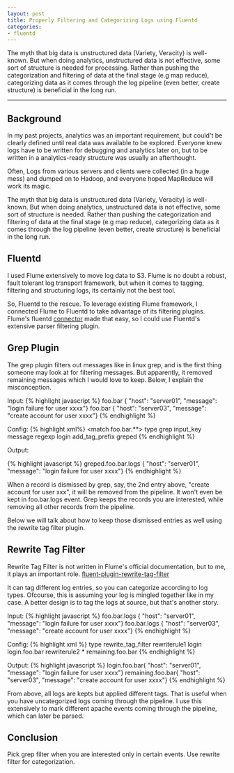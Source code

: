 ```yaml
---
layout: post
title: Properly Filtering and Categorizing Logs using Fluentd
categories:
- fluentd
---
```


The myth that big data is unstructured data (Variety, Veracity) is well-known. But when doing analytics, unstructured data is not effective, some sort of structure is needed for processing. Rather than pushing the categorization and filtering of data at the final stage (e.g map reduce), categorizing data as it comes through the log pipeline (even better, create structure) is beneficial in the long run.  

---

## Background

In my past projects, analytics was an important requirement, but could't be clearly defined until real data was available to be explored. Everyone knew logs have to be written for debugging and analytics later on, but to be written in a analytics-ready structure was usually an afterthought.  

Often, Logs from various servers and clients were collected (in a huge mess) and dumped on to Hadoop, and everyone hoped MapReduce will work its magic.

The myth that big data is unstructured data (Variety, Veracity) is well-known. But when doing analytics, unstructured data is not effective, some sort of structure is needed. Rather than pushing the categorization and filtering of data at the final stage (e.g map reduce), categorizing data as it comes through the log pipeline (even better, create structure) is beneficial in the long run.  

## Fluentd
I used Flume extensively to move log data to S3. Flume is no doubt a robust, fault tolerant log transport framework, but when it comes to tagging, filtering and structuring logs, its certainly not the best tool. 

So, Fluentd to the rescue. To leverage existing Flume framework, I connected Flume to Fluentd to take advantage of its filtering plugins. Flume's fluentd [connector](https://github.com/cosmo0920/flume-ng-fluentd-sink) made that easy, so I could use Fluentd's extensive parser filtering plugin. 

## Grep Plugin

The grep plugin filters out messages like in linux grep, and is the first thing someone may look at for filtering messages. But apparently, it removed remaining messages which I would love to keep. Below, I explain the misconception. 

Input: 
{% highlight javascript %}
foo.bar { "host": "server01", "message": "login failure for user xxxx"}
foo.bar { "host": "server03", "message": "create account for user xxxx"}
{% endhighlight %}

Config:
{% highlight xml%}
<match foo.bar.**>
  type grep
  input_key message
  regexp login
  add_tag_prefix greped
</match>
{% endhighlight %}

Output:

{% highlight javascript %}
greped.foo.bar.logs { "host": "server01", "message": "login failure for user xxxx"}
{% endhighlight %}

When a record is dismissed by grep, say,  the 2nd entry above,  "create account for user xxx", it will be removed from the pipeline. It won't even be kept in foo.bar.logs event. Grep keeps the records you are interested, while removing all other records from the pipeline. 

Below we will talk about how to keep those dismissed entries as well using the rewrite tag filter plugin. 

## Rewrite Tag Filter
Rewrite Tag Filter is not written in Flume's official documentation, but to me, it plays an important role.
[fluent-plugin-rewrite-tag-filter](https://github.com/fluent/fluent-plugin-rewrite-tag-filter)

It can tag different log entries, so you can categorize according to log types. Ofcourse, this is assuming your log is mingled together like in my case. A better design is to tag the logs at source, but that's another story. 

Input:
{% highlight javascript %}
foo.bar.logs { "host": "server01", "message": "login failure for user xxxx"}
foo.bar.logs { "host": "server03", "message": "create account for user xxxx"}
{% endhighlight %}

Config:
{% highlight xml %}
<match foo.bar.logs>
  type rewrite_tag_filter
  rewriterule1  login  login.foo.bar
  rewriterule2   *     remaining.foo.bar
</match>
{% endhighlight %}

Output:
{% highlight javascript  %}
login.foo.bar{ "host": "server01", "message": "login failure for user xxxx"}
remaining.foo.bar{ "host": "server03", "message": "create account for user xxxx"}
{% endhighlight %}

From above, all logs are kepts but applied different tags. That is useful when you have uncategorized logs coming through the pipeline. I use this extensively to mark different apache events coming through the pipeline, which can later be parsed.

## Conclusion
 Pick grep filter when you are interested only in certain events. Use rewrite filter for categorization. 




 

